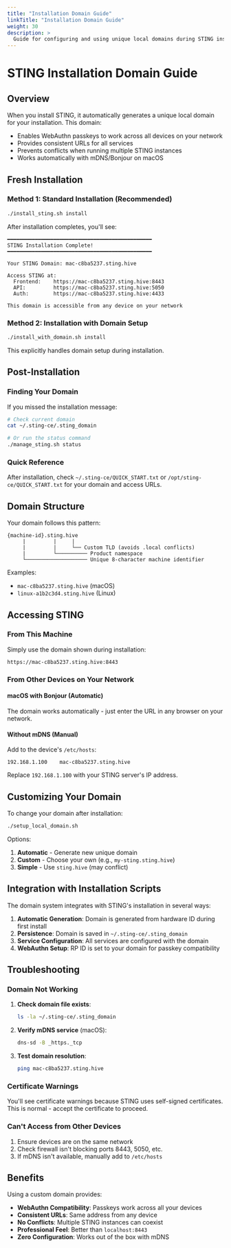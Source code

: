 ```yaml
---
title: "Installation Domain Guide"
linkTitle: "Installation Domain Guide"
weight: 30
description: >
  Guide for configuring and using unique local domains during STING installation.
---
```


# STING Installation Domain Guide

## Overview

When you install STING, it automatically generates a unique local domain for your installation. This domain:
- Enables WebAuthn passkeys to work across all devices on your network
- Provides consistent URLs for all services
- Prevents conflicts when running multiple STING instances
- Works automatically with mDNS/Bonjour on macOS

## Fresh Installation

### Method 1: Standard Installation (Recommended)

```bash
./install_sting.sh install
```

After installation completes, you'll see:
```text
━━━━━━━━━━━━━━━━━━━━━━━━━━━━━━━━━━━━━━━━━━━━━━━
STING Installation Complete!
━━━━━━━━━━━━━━━━━━━━━━━━━━━━━━━━━━━━━━━━━━━━━━━

Your STING Domain: mac-c8ba5237.sting.hive

Access STING at:
  Frontend:    https://mac-c8ba5237.sting.hive:8443
  API:         https://mac-c8ba5237.sting.hive:5050
  Auth:        https://mac-c8ba5237.sting.hive:4433

This domain is accessible from any device on your network
```

### Method 2: Installation with Domain Setup

```bash
./install_with_domain.sh install
```

This explicitly handles domain setup during installation.

## Post-Installation

### Finding Your Domain

If you missed the installation message:

```bash
# Check current domain
cat ~/.sting-ce/.sting_domain

# Or run the status command
./manage_sting.sh status
```

### Quick Reference

After installation, check `~/.sting-ce/QUICK_START.txt` or `/opt/sting-ce/QUICK_START.txt` for your domain and access URLs.

## Domain Structure

Your domain follows this pattern:
```
{machine-id}.sting.hive
     |         |     |
     |         |     └── Custom TLD (avoids .local conflicts)  
     |         └────────── Product namespace
     └──────────────────── Unique 8-character machine identifier
```

Examples:
- `mac-c8ba5237.sting.hive` (macOS)
- `linux-a1b2c3d4.sting.hive` (Linux)

## Accessing STING

### From This Machine

Simply use the domain shown during installation:
```
https://mac-c8ba5237.sting.hive:8443
```

### From Other Devices on Your Network

#### macOS with Bonjour (Automatic)
The domain works automatically - just enter the URL in any browser on your network.

#### Without mDNS (Manual)
Add to the device's `/etc/hosts`:
```
192.168.1.100    mac-c8ba5237.sting.hive
```

Replace `192.168.1.100` with your STING server's IP address.

## Customizing Your Domain

To change your domain after installation:

```bash
./setup_local_domain.sh
```

Options:
1. **Automatic** - Generate new unique domain
2. **Custom** - Choose your own (e.g., `my-sting.sting.hive`)
3. **Simple** - Use `sting.hive` (may conflict)

## Integration with Installation Scripts

The domain system integrates with STING's installation in several ways:

1. **Automatic Generation**: Domain is generated from hardware ID during first install
2. **Persistence**: Domain is saved in `~/.sting-ce/.sting_domain`
3. **Service Configuration**: All services are configured with the domain
4. **WebAuthn Setup**: RP ID is set to your domain for passkey compatibility

## Troubleshooting

### Domain Not Working

1. **Check domain file exists**:
   ```bash
   ls -la ~/.sting-ce/.sting_domain
   ```

2. **Verify mDNS service** (macOS):
   ```bash
   dns-sd -B _https._tcp
   ```

3. **Test domain resolution**:
   ```bash
   ping mac-c8ba5237.sting.hive
   ```

### Certificate Warnings

You'll see certificate warnings because STING uses self-signed certificates. This is normal - accept the certificate to proceed.

### Can't Access from Other Devices

1. Ensure devices are on the same network
2. Check firewall isn't blocking ports 8443, 5050, etc.
3. If mDNS isn't available, manually add to `/etc/hosts`

## Benefits

Using a custom domain provides:
- **WebAuthn Compatibility**: Passkeys work across all your devices
- **Consistent URLs**: Same address from any device
- **No Conflicts**: Multiple STING instances can coexist
- **Professional Feel**: Better than `localhost:8443`
- **Zero Configuration**: Works out of the box with mDNS